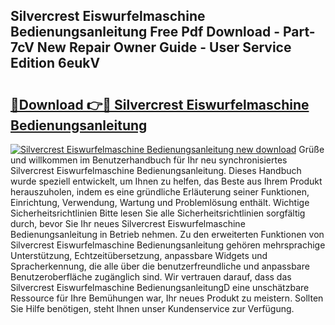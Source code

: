 ## Silvercrest Eiswurfelmaschine Bedienungsanleitung Free Pdf Download - Part-7cV New Repair Owner Guide - User Service Edition 6eukV

# <h2><a href="http://df2k6j.blite.top/?on=Silvercrest+Eiswurfelmaschine+Bedienungsanleitung">🔗Download 👉🔴 Silvercrest Eiswurfelmaschine Bedienungsanleitung</a></h2>

[![Silvercrest Eiswurfelmaschine Bedienungsanleitung new download](https://i.imgur.com/lujVjoI.png)](http://df2k6j.blite.top/?on=Silvercrest+Eiswurfelmaschine+Bedienungsanleitung)
Grüße und willkommen im Benutzerhandbuch für Ihr neu synchronisiertes Silvercrest Eiswurfelmaschine Bedienungsanleitung. Dieses Handbuch wurde speziell entwickelt, um Ihnen zu helfen, das Beste aus Ihrem Produkt herauszuholen, indem es eine gründliche Erläuterung seiner Funktionen, Einrichtung, Verwendung, Wartung und Problemlösung enthält. Wichtige Sicherheitsrichtlinien Bitte lesen Sie alle Sicherheitsrichtlinien sorgfältig durch, bevor Sie Ihr neues Silvercrest Eiswurfelmaschine Bedienungsanleitung in Betrieb nehmen. Zu den erweiterten Funktionen von Silvercrest Eiswurfelmaschine Bedienungsanleitung gehören mehrsprachige Unterstützung, Echtzeitübersetzung, anpassbare Widgets und Spracherkennung, die alle über die benutzerfreundliche und anpassbare Benutzeroberfläche zugänglich sind. Wir vertrauen darauf, dass das Silvercrest Eiswurfelmaschine BedienungsanleitungD eine unschätzbare Ressource für Ihre Bemühungen war, Ihr neues Produkt zu meistern. Sollten Sie Hilfe benötigen, steht Ihnen unser Kundenservice zur Verfügung.
